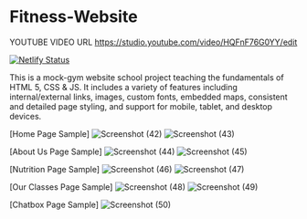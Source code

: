 # Fitness-Website

YOUTUBE VIDEO URL https://studio.youtube.com/video/HQFnF76G0YY/edit

[![Netlify Status](https://api.netlify.com/api/v1/badges/3075dd26-cf8b-4065-aa26-e6b13f23d635/deploy-status)](https://app.netlify.com/sites/friendly-hypatia-a25ed2/deploys)

This is a mock-gym website school project teaching the fundamentals of HTML 5, CSS & JS. It includes a variety of features including internal/external links, images, custom fonts, embedded maps, consistent and detailed page styling, and support for mobile, tablet, and desktop devices.

[Home Page Sample]
![Screenshot (42)](https://github.com/RAHULPATEL2002/DevHeat_Beta/assets/146648471/ba63a8c4-122b-414d-95f9-fca6e802a78f)
![Screenshot (43)](https://github.com/RAHULPATEL2002/DevHeat_Beta/assets/146648471/a6ce21d0-7dd5-49c5-9798-6e5b10f2bf17)

[About Us Page Sample]
![Screenshot (44)](https://github.com/RAHULPATEL2002/DevHeat_Beta/assets/146648471/a666733b-82ee-4d5b-8e6c-a4cc65475994)
![Screenshot (45)](https://github.com/RAHULPATEL2002/DevHeat_Beta/assets/146648471/8bc06083-6d4c-4949-a0a5-0db13d2ba86c)


[Nutrition Page Sample]
![Screenshot (46)](https://github.com/RAHULPATEL2002/DevHeat_Beta/assets/146648471/ae8dccf2-7ce5-4448-a27e-01c3f797714d)
![Screenshot (47)](https://github.com/RAHULPATEL2002/DevHeat_Beta/assets/146648471/43a2e7c6-09a3-49d1-ba61-c39195872f02)

[Our Classes Page Sample]
![Screenshot (48)](https://github.com/RAHULPATEL2002/DevHeat_Beta/assets/146648471/ef5a6fa2-2063-40a5-affc-ee467cf4b1c5)
![Screenshot (49)](https://github.com/RAHULPATEL2002/DevHeat_Beta/assets/146648471/daf30167-0dbe-41be-8859-af7e6712897f)


[Chatbox Page Sample]
![Screenshot (50)](https://github.com/RAHULPATEL2002/DevHeat_Beta/assets/146648471/f0d035ec-9c3a-4be9-a328-81c240a32498)
